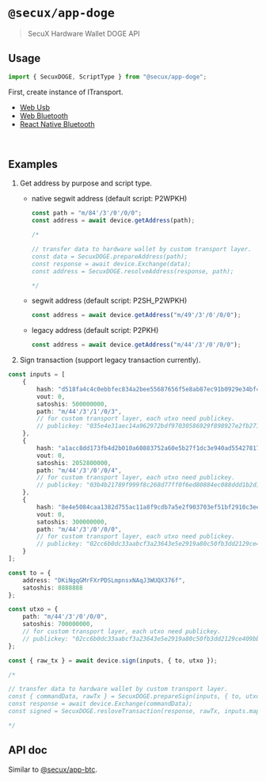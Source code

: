 # `@secux/app-doge`

> SecuX Hardware Wallet DOGE API

## Usage

```ts
import { SecuxDOGE, ScriptType } from "@secux/app-doge";
```

First, create instance of ITransport.
- [Web Usb](https://www.npmjs.com/package/@secux/transport-webusb)
- [Web Bluetooth](https://www.npmjs.com/package/@secux/transport-webble)
- [React Native Bluetooth](https://www.npmjs.com/package/@secux/transport-reactnative)

<br/>

## Examples
1. Get address by purpose and script type.
    - native segwit address (default script: P2WPKH)
        ```ts
        const path = "m/84'/3'/0'/0/0";
        const address = await device.getAddress(path);

        /*

        // transfer data to hardware wallet by custom transport layer.
        const data = SecuxDOGE.prepareAddress(path);
        const response = await device.Exchange(data);
        const address = SecuxDOGE.resolveAddress(response, path);

        */
        ```
    - segwit address (default script: P2SH_P2WPKH)
        ```ts
        const address = await device.getAddress("m/49'/3'/0'/0/0");
        ```
    - legacy address (default script: P2PKH)
        ```ts
        const address = await device.getAddress("m/44'/3'/0'/0/0");
        ```

2. Sign transaction (support legacy transaction currently).
```ts
const inputs = [
    {
        hash: "d518fa4c4c0ebbfec834a2bee55687656f5e8ab87ec91b0929e34bf4f9a97c2c",
        vout: 0,
        satoshis: 500000000,
        path: "m/44'/3'/1'/0/3",
        // for custom transport layer, each utxo need publickey.
        // publickey: "035e4e31aec14a962972bdf97030586929f898927e2fb271d0174df3e4c8f81f47"
    },
    {
        hash: "a1acc8dd173fb4d2b010a60883752a60e5b27f1dc3e940ad5542781715522ca5",
        vout: 0,
        satoshis: 2052800000,
        path: "m/44'/3'/0'/0/4",
        // for custom transport layer, each utxo need publickey.
        // publickey: "03b4b21789f999f8c268d77ff0f6ed80884ec088ddd1b2d10055981d6bc393308a"
    },
    {
        hash: "8e4e5084caa1382d755ac11a8f9cdb7a5e2f903703ef51bf2910c3eea2696ea8",
        vout: 0,
        satoshis: 300000000,
        path: "m/44'/3'/0'/0/0",
        // for custom transport layer, each utxo need publickey.
        // publickey: "02cc6b0dc33aabcf3a23643e5e2919a80c50fb3dd2129ce409bbc5f0d4643d05e0"
    }
];

const to = {
    address: "DKiNgqGMrFXrPDSLmpnsxNAqJ3WUQX376f",
    satoshis: 8888888
};

const utxo = {
    path: "m/44'/3'/0'/0/0",
    satoshis: 700000000,
    // for custom transport layer, each utxo need publickey.
    // publickey: "02cc6b0dc33aabcf3a23643e5e2919a80c50fb3dd2129ce409bbc5f0d4643d05e0"
};

const { raw_tx } = await device.sign(inputs, { to, utxo });

/*

// transfer data to hardware wallet by custom transport layer.
const { commandData, rawTx } = SecuxDOGE.prepareSign(inputs, { to, utxo });
const response = await device.Exchange(commandData);
const signed = SecuxDOGE.resloveTransaction(response, rawTx, inputs.map(x => x.publickey));

*/
```

## API doc
Similar to [@secux/app-btc](https://www.npmjs.com/package/@secux/app-btc).